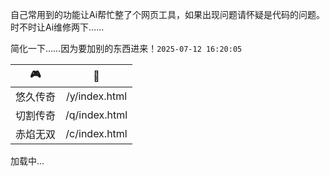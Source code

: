 <!-- 载入 footer 样式 -->
<link rel="stylesheet" href="footer.css" />

自己常用到的功能让Ai帮忙整了个网页工具，如果出现问题请怀疑是代码的问题。时不时让Ai维修两下……

简化一下……因为要加别的东西进来！`2025-07-12 16:20:05`

|🎮|🔗|
|:---:|:---:|
|悠久传奇|/y/index.html|
|切割传奇|/q/index.html|
|赤焰无双|/c/index.html|

<!-- footer -->
<footer id="footer-container">加载中...</footer>
<script src="/load-footer.js"></script>
<!-- footer -->
